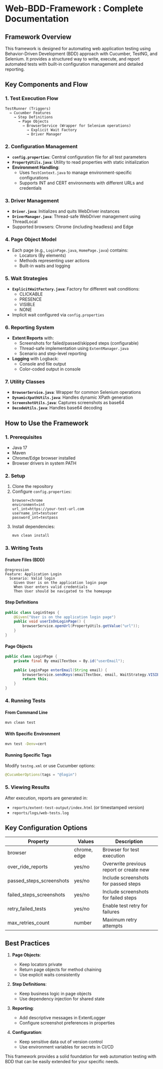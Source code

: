 # Web-BDD-Framework : Complete Documentation

## Framework Overview

This framework is designed for automating web application testing using Behavior-Driven Development (BDD) approach with Cucumber, TestNG, and Selenium. It provides a structured way to write, execute, and report automated tests with built-in configuration management and detailed reporting.

## Key Components and Flow

### 1. Test Execution Flow

```
TestRunner (Triggers) 
  → Cucumber Features 
    → Step Definitions 
      → Page Objects 
        → BrowserService (Wrapper for Selenium operations)
          → Explicit Wait Factory
          → Driver Manager
```

### 2. Configuration Management

- **`config.properties`**: Central configuration file for all test parameters
- **`PropertyUtils.java`**: Utility to read properties with static initialization
- **Environment Handling**:
    - Uses `TestContext.java` to manage environment-specific configurations
    - Supports INT and CERT environments with different URLs and credentials

### 3. Driver Management

- **`Driver.java`**: Initializes and quits WebDriver instances
- **`DriverManager.java`**: Thread-safe WebDriver management using ThreadLocal
- Supported browsers: Chrome (including headless) and Edge

### 4. Page Object Model

- Each page (e.g., `LoginPage.java`, `HomePage.java`) contains:
    - Locators (By elements)
    - Methods representing user actions
    - Built-in waits and logging

### 5. Wait Strategies

- **`ExplicitWaitFactory.java`**: Factory for different wait conditions:
    - CLICKABLE
    - PRESENCE
    - VISIBLE
    - NONE
- Implicit wait configured via `config.properties`

### 6. Reporting System

- **Extent Reports** with:
    - Screenshots for failed/passed/skipped steps (configurable)
    - Thread-safe implementation using `ExtentManager.java`
    - Scenario and step-level reporting
- **Logging** with Logback:
    - Console and file output
    - Color-coded output in console

### 7. Utility Classes

- **`BrowserService.java`**: Wrapper for common Selenium operations
- **`DynamicXpathUtils.java`**: Handles dynamic XPath generation
- **`ScreenshotUtils.java`**: Captures screenshots as base64
- **`DecodeUtils.java`**: Handles base64 decoding

## How to Use the Framework

### 1. Prerequisites

- Java 17
- Maven
- Chrome/Edge browser installed
- Browser drivers in system PATH

### 2. Setup

1. Clone the repository
2. Configure `config.properties`:
   ```properties
   browser=chrome
   environment=int
   url_int=https://your-test-url.com
   username_int=testuser
   password_int=testpass
   ```
3. Install dependencies:
   ```bash
   mvn clean install
   ```

### 3. Writing Tests

#### Feature Files (BDD)

```gherkin
@regression
Feature: Application Login
  Scenario: Valid login
    Given User is on the application login page
    When User enters valid credentials
    Then User should be navigated to the homepage
```

#### Step Definitions

```java
public class LoginSteps {
    @Given("User is on the application login page")
    public void userIsOnLoginPage() {
        browserService.openUrl(PropertyUtils.getValue("url"));
    }
}
```

#### Page Objects

```java
public class LoginPage {
    private final By emailTextbox = By.id("userEmail");
    
    public LoginPage enterEmail(String email) {
        browserService.sendKeys(emailTextbox, email, WaitStrategy.VISIBLE, 10, "Email");
        return this;
    }
}
```

### 4. Running Tests

#### From Command Line

```bash
mvn clean test
```

#### With Specific Environment

```bash
mvn test -Denv=cert
```

#### Running Specific Tags

Modify `testng.xml` or use Cucumber options:

```java
@CucumberOptions(tags = "@login")
```

### 5. Viewing Results

After execution, reports are generated in:
- `reports/extent-test-output/index.html` (or timestamped version)
- `reports/logs/web-tests.log`

## Key Configuration Options

| Property | Values | Description |
|----------|--------|-------------|
| browser | chrome, edge | Browser for test execution |
| over_ride_reports | yes/no | Overwrite previous report or create new |
| passed_steps_screenshots | yes/no | Include screenshots for passed steps |
| failed_steps_screenshots | yes/no | Include screenshots for failed steps |
| retry_failed_tests | yes/no | Enable test retry for failures |
| max_retries_count | number | Maximum retry attempts |

## Best Practices

1. **Page Objects**:
    - Keep locators private
    - Return page objects for method chaining
    - Use explicit waits consistently

2. **Step Definitions**:
    - Keep business logic in page objects
    - Use dependency injection for shared state

3. **Reporting**:
    - Add descriptive messages in ExtentLogger
    - Configure screenshot preferences in properties

4. **Configuration**:
    - Keep sensitive data out of version control
    - Use environment variables for secrets in CI/CD

This framework provides a solid foundation for web automation testing with BDD that can be easily extended for your specific needs.
